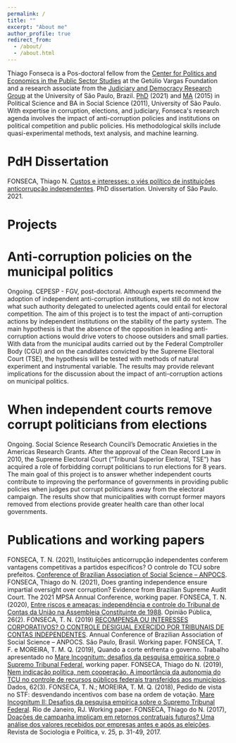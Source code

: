 ```yaml
---
permalink: /
title: ""
excerpt: "About me"
author_profile: true
redirect_from: 
  - /about/
  - /about.html
---
```


Thiago Fonseca is a Pos-doctoral fellow from the [Center for Politics and Economics in the Public Sector Studies](http://www.cepesp.io/) at the Getúlio Vargas Foundation and a research associate from the [Judiciary and Democracy Research Group](https://www.judiciarioedemocracia.com.br/) at the University of São Paulo, Brazil. [PhD](https://www.teses.usp.br/teses/disponiveis/8/8131/tde-20082021-122741/pt-br.php) (2021) and [MA](https://teses.usp.br/teses/disponiveis/8/8131/tde-09032016-155106/pt-br.php) (2015) in Political Science and BA in Social Science (2011), University of São Paulo. With expertise in corruption, elections, and judiciary, Fonseca's research agenda involves the impact of anti-corruption policies and institutions on political competition and public policies. His methodological skills include quasi-experimental methods, text analysis, and machine learning.

PdH Dissertation
======
FONSECA, Thiago N. [Custos e interesses: o viés político de instituições anticorrupção independentes](https://www.teses.usp.br/teses/disponiveis/8/8131/tde-20082021-122741/pt-br.php). PhD dissertation. University of São Paulo. 2021.

Projects
======

Anti-corruption policies on the municipal politics
=
Ongoing. CEPESP - FGV, post-doctoral.
Although experts recommend the adoption of independent anti-corruption institutions, we still do not know what such authority delegated to unelected agents could entail for electoral competition. The aim of this project is to test the impact of anti-corruption actions by independent institutions on the stability of the party system. The main hypothesis is that the absence of the opposition in leading anti-corruption actions would drive voters to choose outsiders and small parties. With data from the municipal audits carried out by the Federal Comptroller Body (CGU) and on the candidates convicted by the Supreme Electoral Court (TSE), the hypothesis will be tested with methods of natural experiment and instrumental variable. The results may provide relevant implications for the discussion about the impact of anti-corruption actions on municipal politics.

When independent courts remove corrupt politicians from elections
=
Ongoing. Social Science Research Council’s Democratic Anxieties in the Americas Research Grants.
After the approval of the Clean Record Law in 2010, the Supreme Electoral Court (“Tribunal Superior Eleitoral, TSE”) has acquired a role of forbidding corrupt politicians to run elections for 8 years. The main goal of this project is to answer whether independent courts contribute to improving the performance of governments in providing public policies when judges put corrupt politicians away from the electoral campaign. The results show that municipalities with corrupt former mayors removed from elections provide greater health care than other local governments.

Publications and working papers
======
FONSECA, T. N. (2021), Instituições anticorrupção independentes conferem vantagens competitivas a partidos específicos? O controle do TCU sobre prefeitos. [Conference of Brazilian Association of Social Science – ANPOCS](https://www.anpocs2021.sinteseeventos.com.br/atividade/view?q=YToyOntzOjY6InBhcmFtcyI7czozNjoiYToxOntzOjEyOiJJRF9BVElWSURBREUiO3M6MzoiMjY1Ijt9IjtzOjE6ImgiO3M6MzI6ImU3OTZlNzYwYTRhMTExYzFmY2RmMzAwNWU3ZmU2NjNhIjt9&ID_ATIVIDADE=265).
FONSECA, Thiago do N. (2021), Does granting independence ensure impartial oversight over corruption? Evidence from Brazilian Supreme Audit Court. The 2021 MPSA Annual Conference, working paper.
FONSECA, T. N. (2020), [Entre riscos e ameaças: independência e controle do Tribunal de Contas da União na Assembleia Constituinte de 1988](https://www.scielo.br/j/op/a/SVcLfJMgCmmz9VtjCbRJyVv/?lang=pt&format=pdf). Opinião Pública, 26(2).
FONSECA, T. N. (2019) [RECOMPENSA OU INTERESSES CORPORATIVOS? O CONTROLE DESIGUAL EXERCIDO POR TRIBUNAIS DE CONTAS INDEPENDENTES](https://anpocs.com/index.php/encontros/papers/43-encontro-anual-da-anpocs/st-11/st10-8/11681-recompensa-ou-interesses-corporativos-o-controle-desigual-exercido-por-tribunais-de-contas-independentes/file). Annual Conference of Brazilian Association of Social Science – ANPOCS. São Paulo, Brasil. Working paper.
FONSECA, T. F. e MOREIRA, T. M. Q. (2019), Quando a corte enfrenta o governo. Trabalho apresentado no [Mare Incognitum: desafios da pesquisa empírica sobre o Supremo Tribunal Federal](https://www.insper.edu.br/agenda-de-eventos/mare-incognitum/), working paper.
FONSECA, Thiago do N. (2019), [Nem indicação política, nem cooperação. A importância da autonomia do TCU no controle de recursos públicos federais transferidos aos municípios](https://www.scielo.br/j/dados/a/Yp8pqLtjC9HM8y7wX4hJx6p/?lang=pt&format=pdf). Dados, 62(3).
FONSECA, T. N.; MOREIRA, T. M. Q. (2018), Pedido de vista no STF: desvendando incentivos com base na ordem de votação. [Mare Incognitum II: Desafios da pesquisa empírica sobre o Supremo Tribunal Federal](https://www.jota.info/wp-content/uploads/2018/09/50b221f39543fb8889e829a3f12850fa.pdf). Rio de Janeiro, RJ. Working paper.
FONSECA, Thiago do N. (2017), [Doações de campanha implicam em retornos contratuais futuros? Uma análise dos valores recebidos por empresas antes e após as eleições](https://www.scielo.br/j/rsocp/a/xNGWkYrNGPHGS9dmQcjQNpL/?lang=pt&format=pdf). Revista de Sociologia e Política, v. 25, p. 31-49, 2017.


